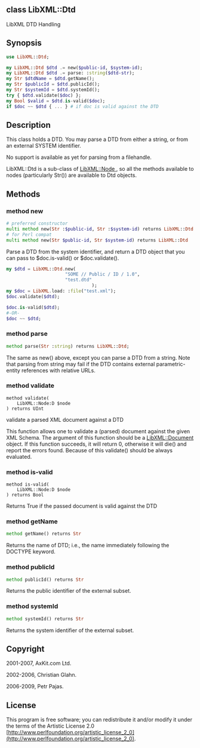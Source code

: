 class LibXML::Dtd
-----------------

LibXML DTD Handling

Synopsis
--------

```raku
use LibXML::Dtd;

my LibXML::Dtd $dtd .= new($public-id, $system-id);
my LibXML::Dtd $dtd .= parse: :string($dtd-str);
my Str $dtdName = $dtd.getName();
my Str $publicId = $dtd.publicId();
my Str $systemId = $dtd.systemId();
try { $dtd.validate($doc) };
my Bool $valid = $dtd.is-valid($doc);
if $doc ~~ $dtd { ... } # if doc is valid against the DTD
```

Description
-----------

This class holds a DTD. You may parse a DTD from either a string, or from an external SYSTEM identifier.

No support is available as yet for parsing from a filehandle.

LibXML::Dtd is a sub-class of [LibXML::Node ](https://libxml-raku.github.io/LibXML-raku/Node), so all the methods available to nodes (particularly Str()) are available to Dtd objects.

Methods
-------

### method new

```raku
# preferred constructor
multi method new(Str :$public-id, Str :$system-id) returns LibXML::Dtd
# for Perl compat
multi method new(Str $public-id, Str $system-id) returns LibXML::Dtd
```

Parse a DTD from the system identifier, and return a DTD object that you can pass to $doc.is-valid() or $doc.validate().

```raku
my $dtd = LibXML::Dtd.new(
                      "SOME // Public / ID / 1.0",
                      "test.dtd"
                                );
my $doc = LibXML.load: :file("test.xml");
$doc.validate($dtd);

$doc.is-valid($dtd);
#-OR-
$doc ~~ $dtd;
```

### method parse

```raku
method parse(Str :string) returns LibXML::Dtd;
```

The same as new() above, except you can parse a DTD from a string. Note that parsing from string may fail if the DTD contains external parametric-entity references with relative URLs.

### method validate

```perl6
method validate(
    LibXML::Node:D $node
) returns UInt
```

validate a parsed XML document against a DTD

This function allows one to validate a (parsed) document against the given XML Schema. The argument of this function should be a [LibXML::Document ](https://libxml-raku.github.io/LibXML-raku/Document) object. If this function succeeds, it will return 0, otherwise it will die() and report the errors found. Because of this validate() should be always evaluated.

### method is-valid

```perl6
method is-valid(
    LibXML::Node:D $node
) returns Bool
```

Returns True if the passed document is valid against the DTD

### method getName

```raku
method getName() returns Str
```

Returns the name of DTD; i.e., the name immediately following the DOCTYPE keyword.

### method publicId

```raku
method publicId() returns Str
```

Returns the public identifier of the external subset.

### method systemId

```raku
method systemId() returns Str
```

Returns the system identifier of the external subset.

Copyright
---------

2001-2007, AxKit.com Ltd.

2002-2006, Christian Glahn.

2006-2009, Petr Pajas.

License
-------

This program is free software; you can redistribute it and/or modify it under the terms of the Artistic License 2.0 [http://www.perlfoundation.org/artistic_license_2_0](http://www.perlfoundation.org/artistic_license_2_0).

